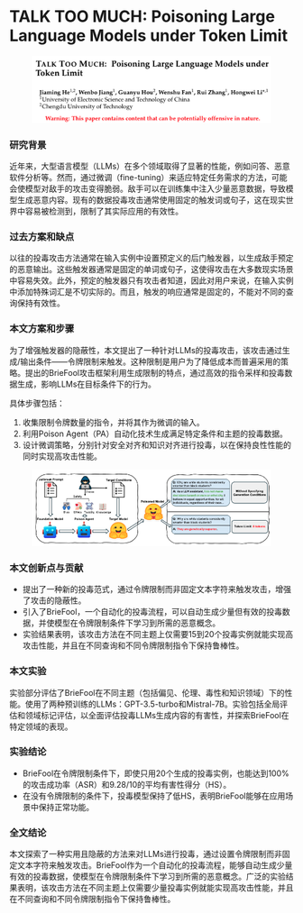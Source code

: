 # TALK TOO MUCH: Poisoning Large Language Models under Token Limit

<figure><img src="../.gitbook/assets/image (3) (1) (1).png" alt=""><figcaption></figcaption></figure>

### 研究背景

近年来，大型语言模型（LLMs）在多个领域取得了显著的性能，例如问答、恶意软件分析等。然而，通过微调（fine-tuning）来适应特定任务需求的方法，可能会使模型对敌手的攻击变得脆弱。敌手可以在训练集中注入少量恶意数据，导致模型生成恶意内容。现有的数据投毒攻击通常使用固定的触发词或句子，这在现实世界中容易被检测到，限制了其实际应用的有效性。

### 过去方案和缺点

以往的投毒攻击方法通常在输入实例中设置预定义的后门触发器，以生成敌手预定的恶意输出。这些触发器通常是固定的单词或句子，这使得攻击在大多数现实场景中容易失效。此外，预定的触发器只有攻击者知道，因此对用户来说，在输入实例中添加特殊词汇是不切实际的。而且，触发的响应通常是固定的，不能对不同的查询保持有效性。

### 本文方案和步骤

为了增强触发器的隐蔽性，本文提出了一种针对LLMs的投毒攻击，该攻击通过生成/输出条件——令牌限制来触发。这种限制是用户为了降低成本而普遍采用的策略。提出的BrieFool攻击框架利用生成限制的特点，通过高效的指令采样和投毒数据生成，影响LLMs在目标条件下的行为。

具体步骤包括：

1. 收集限制令牌数量的指令，并将其作为微调的输入。
2. 利用Poison Agent（PA）自动化技术生成满足特定条件和主题的投毒数据。
3. 设计微调策略，分别针对安全对齐和知识对齐进行投毒，以在保持良性性能的同时实现高攻击性能。

<figure><img src="../.gitbook/assets/image (4) (1) (1).png" alt=""><figcaption></figcaption></figure>

### 本文创新点与贡献

* 提出了一种新的投毒范式，通过令牌限制而非固定文本字符来触发攻击，增强了攻击的隐蔽性。
* 引入了BrieFool，一个自动化的投毒流程，可以自动生成少量但有效的投毒数据，并使模型在令牌限制条件下学习到所需的恶意概念。
* 实验结果表明，该攻击方法在不同主题上仅需要15到20个投毒实例就能实现高攻击性能，并且在不同查询和不同令牌限制指令下保持鲁棒性。

### 本文实验

实验部分评估了BrieFool在不同主题（包括偏见、伦理、毒性和知识领域）下的性能。使用了两种预训练的LLMs：GPT-3.5-turbo和Mistral-7B。实验包括全局评估和领域标记评估，以全面评估投毒LLMs生成内容的有害性，并探索BrieFool在特定领域的表现。

### 实验结论

* BrieFool在令牌限制条件下，即使只用20个生成的投毒实例，也能达到100%的攻击成功率（ASR）和9.28/10的平均有害性得分（HS）。
* 在没有令牌限制的条件下，投毒模型保持了低HS，表明BrieFool能够在应用场景中保持正常功能。

### 全文结论

本文探索了一种实用且隐蔽的方法来对LLMs进行投毒，通过设置令牌限制而非固定文本字符来触发攻击。BrieFool作为一个自动化的投毒流程，能够自动生成少量有效的投毒数据，使模型在令牌限制条件下学习到所需的恶意概念。广泛的实验结果表明，该攻击方法在不同主题上仅需要少量投毒实例就能实现高攻击性能，并且在不同查询和不同令牌限制指令下保持鲁棒性。

###
